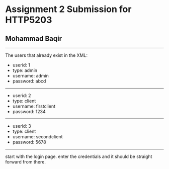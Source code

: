 # Assignment 2 Submission for HTTP5203
## Mohammad Baqir
---
The users that already exist in the XML:
- userid: 1
- type: admin
- username: admin
- password: abcd
---
- userid: 2
- type: client
- username: firstclient
- password: 1234
---
- userid: 3
- type: client
- username: secondclient
- password: 5678
---
start with the login page. enter the credentials and it should be straight forward from there.

